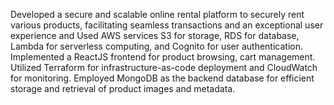 Developed a secure and scalable online rental platform to securely rent various products, facilitating seamless transactions and an exceptional user experience and Used AWS services S3 for storage, RDS for database, Lambda for serverless computing, and Cognito for user authentication. Implemented a ReactJS frontend for product browsing, cart management.	Utilized Terraform for infrastructure-as-code deployment and CloudWatch for monitoring. Employed MongoDB  as the backend database for efficient storage and retrieval of product images and metadata.
